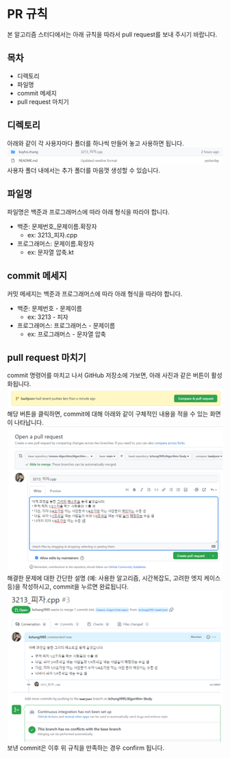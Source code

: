 # PR 규칙

본 알고리즘 스터디에서는 아래 규칙을 따라서 pull request를 보내 주시기 바랍니다.

## 목차

- 디렉토리
- 파일명
- commit 메세지
- pull request 마치기

## 디렉토리

아래와 같이 각 사용자마다 폴더를 하나씩 만들어 놓고 사용하면 됩니다.
![directory](./images/admin_userDir.PNG)
사용자 폴더 내에서는 추가 폴더를 마음껏 생성할 수 있습니다.

## 파일명

파일명은 백준과 프로그래머스에 따라 아래 형식을 따라야 합니다.

- 백준: 문제번호\_문제이름.확장자
  - ex: 3213\_피자.cpp
- 프로그래머스: 문제이름.확장자
  - ex: 문자열 압축.kt

## commit 메세지

커밋 메세지는 백준과 프로그래머스에 따라 아래 형식을 따라야 합니다.

- 백준: 문제번호 - 문제이름
  - ex: 3213 - 피자
- 프로그래머스: 프로그래머스 - 문제이름
  - ex: 프로그래머스 - 문자열 압축

## pull request 마치기

commit 명령어를 마치고 나서 GitHub 저장소에 가보면, 아래 사진과 같은 버튼이 활성화됩니다.
![commit](./images/admin_commit.PNG)
해당 버튼을 클릭하면, commit에 대해 아래와 같이 구체적인 내용을 적을 수 있는 화면이 나타납니다.  
![pr](./images/admin_pullRequest.PNG)
해결한 문제에 대한 간단한 설명 (예: 사용한 알고리즘, 시간복잡도, 고려한 엣지 케이스 등)을 작성하시고, commit을 누르면 완료됩니다.  
![prsuccess](./images/admin_PRsuccess.PNG)
보낸 commit은 이후 위 규칙을 만족하는 경우 confirm 됩니다.
